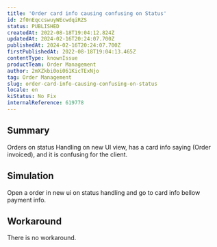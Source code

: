 ```yaml
---
title: 'Order card info causing confusing on Status'
id: 2f0nEqccswuyWEcwdqiRZS
status: PUBLISHED
createdAt: 2022-08-18T19:04:12.824Z
updatedAt: 2024-02-16T20:24:07.700Z
publishedAt: 2024-02-16T20:24:07.700Z
firstPublishedAt: 2022-08-18T19:04:13.465Z
contentType: knownIssue
productTeam: Order Management
author: 2mXZkbi0oi061KicTExNjo
tag: Order Management
slug: order-card-info-causing-confusing-on-status
locale: en
kiStatus: No Fix
internalReference: 619778
---
```


## Summary


Orders on status Handling on new UI view, has a card info saying (Order invoiced), and it is confusing for the client.



## Simulation


Open a order in new ui on status handling and go to card info bellow payment info.



## Workaround


There is no workaround.

